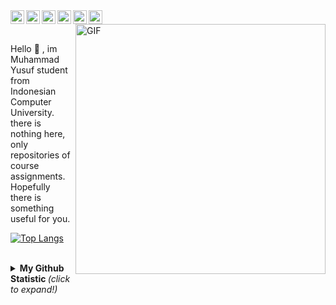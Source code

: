 <a href="https://twitter.com/M16Yusuf">
<img align="left" alt="m16yusuf's Twitter" target="#" width="22px" src="https://cdn.jsdelivr.net/npm/simple-icons@v3/icons/twitter.svg" />
</a>
<a href="https://www.instagram.com/m16yusuf/">
<img align="left" alt="m16yusuf's Instagram" target="#" width="22px" src="https://cdn.jsdelivr.net/npm/simple-icons@v3/icons/instagram.svg" />
</a>
<a href="https://web.facebook.com/m16yusuff">
<img align="left" alt="m16yusuf's Facebook" target="#" width="22px" src="https://cdn.jsdelivr.net/npm/simple-icons@v3/icons/facebook.svg" />
</a>
<a href="https://medium.com/@m16yusuf">
<img align="left" alt="m16yusuf's Medium" target="#" width="22px" src="https://cdn.jsdelivr.net/npm/simple-icons@v3/icons/medium.svg" />
</a>
<a href="https://stackoverflow.com/users/11044690/m16yusuf">
<img align="left" alt="stackOverflow" target="#" width="22px" src="https://cdn.jsdelivr.net/npm/simple-icons@v3/icons/stackoverflow.svg" />
</a>
<a href="https://steamcommunity.com/id/kayuno">
<img align="left" alt="Kayuno" target="#" width="22px" src="https://cdn.jsdelivr.net/npm/simple-icons@3.1.0/icons/steam.svg" />
</a>

<img align="right" width="400px" alt="GIF" src="https://media.giphy.com/media/5xaOcLwEvFOizxHVyVy/giphy.gif" />

<br>
<br>

Hello 👋 , im Muhammad Yusuf student from Indonesian Computer University.
there is nothing here, only repositories of course assignments.
Hopefully there is something useful for you.

<div class="content">
  
[![Top Langs](https://github-readme-stats.vercel.app/api/top-langs/?username=M16Yusuf)](https://github.com/M16Yusuf/github-readme-stats)

</div>

</td>
</tr>
<table>
<br>
<details>
<summary> <b> My Github Statistic </b> <i>(click to expand!)</i> </summary>
<br />

[![Yusuf's github stats](https://github-readme-stats.vercel.app/api?username=M16Yusuf&show_icons=true&theme=dark)](https://github.com/M16Yusuf/github-readme-stats)

</details>





  
<!--
**M16Yusuf/M16Yusuf** is a ✨ _special_ ✨ repository because its `README.md` (this file) appears on your GitHub profile.


